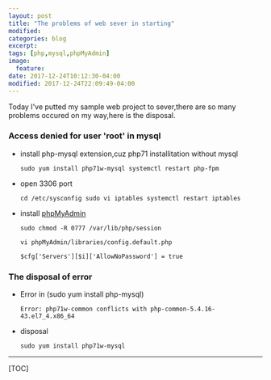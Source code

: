 ```yaml
---
layout: post
title: "The problems of web sever in starting"
modified:
categories: blog
excerpt:
tags: [php,mysql,phpMyAdmin]
image:
  feature:
date: 2017-12-24T10:12:30-04:00
modified: 2017-12-24T22:09:49-04:00
---
```



Today I've putted my sample web project to sever,there are so many problems occured on my way,here is the disposal.


### Access denied for user 'root' in mysql ###

* install php-mysql extension,cuz php71 installitation without mysql

    `sudo yum install php71w-mysql
     systemctl restart php-fpm `

* open 3306 port

    `cd /etc/sysconfig
     sudo vi iptables
     systemctl restart iptables`

* install [phpMyAdmin](https://www.phpmyadmin.net/downloads/)

	 `sudo chmod -R 0777 /var/lib/php/session`
	
    `vi phpMyAdmin/libraries/config.default.php `
    
    `$cfg['Servers'][$i]['AllowNoPassword'] = true`
	
	

### The disposal of error ###

* Error in (sudo yum install php-mysql)

    `Error: php71w-common conflicts with php-common-5.4.16-43.el7_4.x86_64`

* disposal

    `sudo yum install php71w-mysql`


-------

[TOC]








